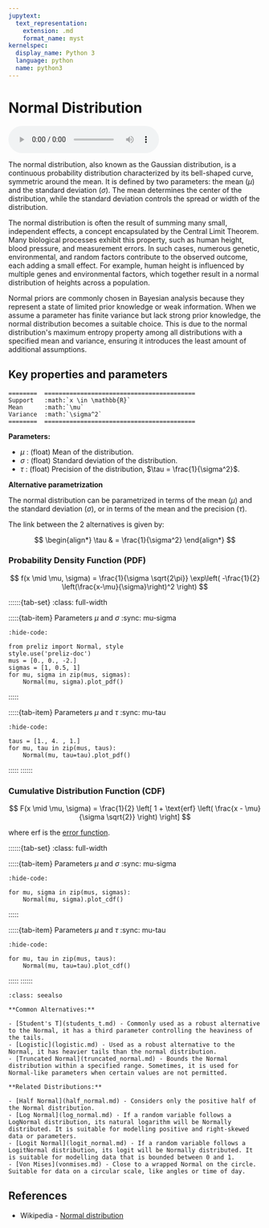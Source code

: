 ```yaml
---
jupytext:
  text_representation:
    extension: .md
    format_name: myst
kernelspec:
  display_name: Python 3
  language: python
  name: python3
---
```

# Normal Distribution

<audio controls> <source src="../../_static/normal.mp3" type="audio/mpeg"> This browser cannot play the pronunciation audio file for this distribution. </audio>

The normal distribution, also known as the Gaussian distribution, is a continuous probability distribution characterized by its bell-shaped curve, symmetric around the mean. It is defined by two parameters: the mean ($\mu$) and the standard deviation ($\sigma$). The mean determines the center of the distribution, while the standard deviation controls the spread or width of the distribution.

The normal distribution is often the result of summing many small, independent effects, a concept encapsulated by the Central Limit Theorem. Many biological processes exhibit this property, such as human height, blood pressure, and measurement errors. In such cases, numerous genetic, environmental, and random factors contribute to the observed outcome, each adding a small effect. For example, human height is influenced by multiple genes and environmental factors, which together result in a normal distribution of heights across a population.

Normal priors are commonly chosen in Bayesian analysis because they represent a state of limited prior knowledge or weak information. When we assume a parameter has finite variance but lack strong prior knowledge, the normal distribution becomes a suitable choice. This is due to the normal distribution's maximum entropy property among all distributions with a specified mean and variance, ensuring it introduces the least amount of additional assumptions. 

## Key properties and parameters

```{eval-rst}
========  ==========================================
Support   :math:`x \in \mathbb{R}`
Mean      :math:`\mu`
Variance  :math:`\sigma^2`
========  ==========================================
```

**Parameters:**

- $\mu$ : (float) Mean of the distribution.
- $\sigma$ : (float) Standard deviation of the distribution.
- $\tau$ : (float) Precision of the distribution, $\tau = \frac{1}{\sigma^2}$.

**Alternative parametrization**

The normal distribution can be parametrized in terms of the mean ($\mu$) and the standard deviation ($\sigma$), or in terms of the mean and the precision ($\tau$).

The link between the 2 alternatives is given by:

$$
\begin{align*}
\tau & = \frac{1}{\sigma^2}
\end{align*}
$$

### Probability Density Function (PDF)

$$
f(x \mid \mu, \sigma) =
\frac{1}{\sigma \sqrt{2\pi}}
\exp\left( -\frac{1}{2} \left(\frac{x-\mu}{\sigma}\right)^2 \right)
$$

::::::{tab-set}
:class: full-width

:::::{tab-item} Parameters $\mu$ and $\sigma$
:sync: mu-sigma
```{jupyter-execute}
:hide-code:

from preliz import Normal, style
style.use('preliz-doc')
mus = [0., 0., -2.]
sigmas = [1, 0.5, 1]
for mu, sigma in zip(mus, sigmas):
    Normal(mu, sigma).plot_pdf()
```
:::::

:::::{tab-item} Parameters $\mu$ and $\tau$
:sync: mu-tau

```{jupyter-execute}
:hide-code:

taus = [1., 4. , 1.]
for mu, tau in zip(mus, taus):
    Normal(mu, tau=tau).plot_pdf()
```
:::::
::::::

### Cumulative Distribution Function (CDF)

$$
F(x \mid \mu, \sigma) =
\frac{1}{2} \left[ 1 + \text{erf} \left( \frac{x - \mu}{\sigma \sqrt{2}} \right) \right]
$$

where erf is the [error function](https://en.wikipedia.org/wiki/Error_function).

::::::{tab-set}
:class: full-width

:::::{tab-item} Parameters $\mu$ and $\sigma$
:sync: mu-sigma
```{jupyter-execute}
:hide-code:

for mu, sigma in zip(mus, sigmas):
    Normal(mu, sigma).plot_cdf()
```
:::::

:::::{tab-item} Parameters $\mu$ and $\tau$
:sync: mu-tau
```{jupyter-execute}
:hide-code:

for mu, tau in zip(mus, taus):
    Normal(mu, tau=tau).plot_cdf()
```
:::::
::::::

```{seealso}
:class: seealso

**Common Alternatives:**

- [Student's T](students_t.md) - Commonly used as a robust alternative to the Normal, it has a third parameter controlling the heaviness of the tails.
- [Logistic](logistic.md) - Used as a robust alternative to the Normal, it has heavier tails than the normal distribution.
- [Truncated Normal](truncated_normal.md) - Bounds the Normal distribution within a specified range. Sometimes, it is used for Normal-like parameters when certain values are not permitted.

**Related Distributions:**

- [Half Normal](half_normal.md) - Considers only the positive half of the Normal distribution.
- [Log Normal](log_normal.md) - If a random variable follows a LogNormal distribution, its natural logarithm will be Normally distributed. It is suitable for modelling positive and right-skewed data or parameters.
- [Logit Normal](logit_normal.md) - If a random variable follows a LogitNormal distribution, its logit will be Normally distributed. It is suitable for modelling data that is bounded between 0 and 1.
- [Von Mises](vonmises.md) - Close to a wrapped Normal on the circle. Suitable for data on a circular scale, like angles or time of day.

```

## References

- Wikipedia - [Normal distribution](https://en.wikipedia.org/wiki/Normal_distribution)
